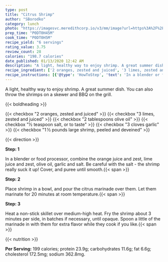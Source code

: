 ```yaml
---
type: post
title: "Citrus Shrimp"
author: "SBorodko"
category: lunch
photo: "https://imagesvc.meredithcorp.io/v3/mm/image?url=https%3A%2F%2Fimages.media-allrecipes.com%2Fuserphotos%2F17553.jpg"
prep_time: "P0DT0H45M"
cook_time: "P0DT0H5M"
recipe_yield: "6 servings"
rating_value: 3.75
review_count: 28
calories: "198.7 calories"
date_published: 01/13/2020 12:42 AM
description: "A light, healthy way to enjoy shrimp. A great summer dish. You can also throw the shrimps on a skewer and BBQ on the grill."
recipe_ingredient: ['2 oranges, zested and juiced', '3 limes, zested and juiced', '2 tablespoons olive oil', '½ teaspoon salt, or to taste', '3 cloves garlic', '1\u2009½ pounds large shrimp, peeled and deveined']
recipe_instructions: [{'@type': 'HowToStep', 'text': 'In a blender or food processor, combine the orange juice and zest, lime juice and zest, olive oil, garlic and salt. Be careful with the salt - the shrimp really suck it up! Cover, and puree until smooth.\n'}, {'@type': 'HowToStep', 'text': 'Place shrimp in a bowl, and pour the citrus marinade over them. Let them marinate for 20 minutes at room temperature.\n'}, {'@type': 'HowToStep', 'text': 'Heat a non-stick skillet over medium-high heat. Fry the shrimp about 3 minutes per side, in batches if necessary, until opaque. Spoon a little of the marinade in with them for extra flavor while they cook if you like.\n'}]
---
```


A light, healthy way to enjoy shrimp. A great summer dish. You can also throw the shrimps on a skewer and BBQ on the grill. 

{{< boldheading >}}

{{< checkbox "2  oranges, zested and juiced" >}}
{{< checkbox "3  limes, zested and juiced" >}}
{{< checkbox "2 tablespoons olive oil" >}}
{{< checkbox "½ teaspoon salt, or to taste" >}}
{{< checkbox "3 cloves garlic" >}}
{{< checkbox "1 ½ pounds large shrimp, peeled and deveined" >}}


{{< direction >}}

**Step: 1**

In a blender or food processor, combine the orange juice and zest, lime juice and zest, olive oil, garlic and salt. Be careful with the salt - the shrimp really suck it up! Cover, and puree until smooth.{{< span >}}

**Step: 2**

Place shrimp in a bowl, and pour the citrus marinade over them. Let them marinate for 20 minutes at room temperature.{{< span >}}

**Step: 3**

Heat a non-stick skillet over medium-high heat. Fry the shrimp about 3 minutes per side, in batches if necessary, until opaque. Spoon a little of the marinade in with them for extra flavor while they cook if you like.{{< span >}}

{{< nutrition >}}

**Per Serving:** 199 calories; protein 23.9g; carbohydrates 11.6g; fat 6.6g; cholesterol 172.5mg; sodium 362.8mg.